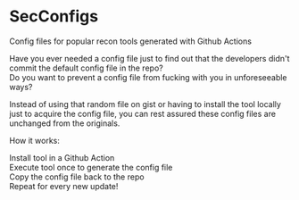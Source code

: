 # SecConfigs
Config files for popular recon tools generated with Github Actions 

Have you ever needed a config file just to find out that the developers didn't commit the default config file in the repo? <br>
Do you want to prevent a config file from fucking with you in unforeseeable ways?<br>

Instead of using that random file on gist or having to install the tool locally just to acquire the config file, you can rest assured these config files are unchanged from the originals. <br>

How it works: <br>

Install tool in a Github Action <br>
Execute tool once to generate the config file <br>
Copy the config file back to the repo <br>
Repeat for every new update! <br>
